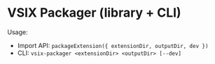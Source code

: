 # VSIX Packager (library + CLI)

Usage:

- Import API: `packageExtension({ extensionDir, outputDir, dev })`
- CLI: `vsix-packager <extensionDir> <outputDir> [--dev]`





